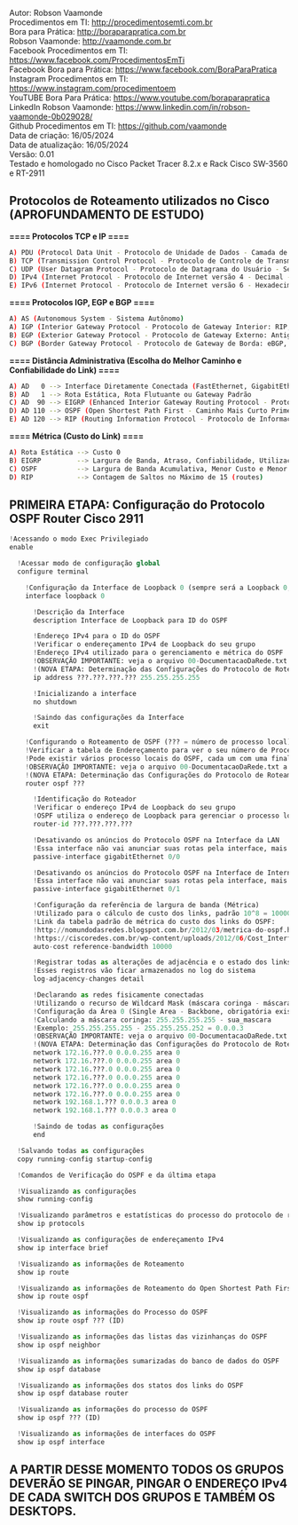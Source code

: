 Autor: Robson Vaamonde<br>
Procedimentos em TI: http://procedimentosemti.com.br<br>
Bora para Prática: http://boraparapratica.com.br<br>
Robson Vaamonde: http://vaamonde.com.br<br>
Facebook Procedimentos em TI: https://www.facebook.com/ProcedimentosEmTi<br>
Facebook Bora para Prática: https://www.facebook.com/BoraParaPratica<br>
Instagram Procedimentos em TI: https://www.instagram.com/procedimentoem<br>
YouTUBE Bora Para Prática: https://www.youtube.com/boraparapratica<br>
LinkedIn Robson Vaamonde: https://www.linkedin.com/in/robson-vaamonde-0b029028/<br>
Github Procedimentos em TI: https://github.com/vaamonde<br>
Data de criação: 16/05/2024<br>
Data de atualização: 16/05/2024<br>
Versão: 0.01<br>
Testado e homologado no Cisco Packet Tracer 8.2.x e Rack Cisco SW-3560 e RT-2911

## Protocolos de Roteamento utilizados no Cisco (APROFUNDAMENTO DE ESTUDO)

**==== Protocolos TCP e IP ====**
```bash
A) PDU (Protocol Data Unit - Protocolo de Unidade de Dados - Camada de Dados) 
B) TCP (Transmission Control Protocol - Protocolo de Controle de Transmissão - Confiabilidade)
C) UDP (User Datagram Protocol - Protocolo de Datagrama do Usuário - Sem Confiabilidade)
D) IPv4 (Internet Protocol - Protocolo de Internet versão 4 - Decimal - 32 Bits)
E) IPv6 (Internet Protocol - Protocolo de Internet versão 6 - Hexadecimal - 128 Bits)
```

**==== Protocolos IGP, EGP e BGP ====**
```bash
A) AS (Autonomous System - Sistema Autônomo)
A) IGP (Interior Gateway Protocol - Protocolo de Gateway Interior: RIP, EIGP, OSPF e IS-IS)
B) EGP (Exterior Gateway Protocol - Protocolo de Gateway Externo: Antigo e Obsoleto)
C) BGP (Border Gateway Protocol - Protocolo de Gateway de Borda: eBGP, iBGP e MP-BGP)
```

**==== Distância Administrativa (Escolha do Melhor Caminho e Confiabilidade do Link) ====**
```bash
A) AD   0 --> Interface Diretamente Conectada (FastEthernet, GigabitEthernet)
B) AD   1 --> Rota Estática, Rota Flutuante ou Gateway Padrão
C) AD  90 --> EIGRP (Enhanced Interior Gateway Routing Protocol - Protocolo de Roteamento de Gateway Interno Aprimorado)
D) AD 110 --> OSPF (Open Shortest Path First - Caminho Mais Curto Primeiro)
E) AD 120 --> RIP (Routing Information Protocol - Protocolo de Informações de Roteamento)
```

**==== Métrica (Custo do Link) ====**
```bash
A) Rota Estática --> Custo 0
B) EIGRP         --> Largura de Banda, Atraso, Confiabilidade, Utilização, MTU (Maximum Transmission Unit) e Contagem de Saltos
C) OSPF          --> Largura de Banda Acumulativa, Menor Custo e Menor Distância
D) RIP           --> Contagem de Saltos no Máximo de 15 (routes)
```

## PRIMEIRA ETAPA: Configuração do Protocolo OSPF Router Cisco 2911

```python
!Acessando o modo Exec Privilegiado
enable

  !Acessar modo de configuração global
  configure terminal

    !Configuração da Interface de Loopback 0 (sempre será a Loopback 0, não mudar o número)
    interface loopback 0

      !Descrição da Interface
      description Interface de Loopback para ID do OSPF

      !Endereço IPv4 para o ID do OSPF
      !Verificar o endereçamento IPv4 de Loopback do seu grupo
      !Endereço IPv4 utilizado para o gerenciamento e métrica do OSPF
      !OBSERVAÇÃO IMPORTANTE: veja o arquivo 00-DocumentacaoDaRede.txt a partir da linha: 270 
      !(NOVA ETAPA: Determinação das Configurações do Protocolo de Roteamento Dinâmico OSPF)
      ip address ???.???.???.??? 255.255.255.255

      !Inicializando a interface
      no shutdown

      !Saindo das configurações da Interface
      exit

    !Configurando o Roteamento de OSPF (??? = número de processo local)
    !Verificar a tabela de Endereçamento para ver o seu número de Processo Local
    !Pode existir vários processo locais do OSPF, cada um com uma finalidade diferente
    !OBSERVAÇÃO IMPORTANTE: veja o arquivo 00-DocumentacaoDaRede.txt a partir da linha: 270 
    !(NOVA ETAPA: Determinação das Configurações do Protocolo de Roteamento Dinâmico OSPF)
    router ospf ???

      !Identificação do Roteador
      !Verificar o endereço IPv4 de Loopback do seu grupo
      !OSPF utiliza o endereço de Loopback para gerenciar o processo local
      router-id ???.???.???.???

      !Desativando os anúncios do Protocolo OSPF na Interface da LAN
      !Essa interface não vai anunciar suas rotas pela interface, mais pode receber anúncios
      passive-interface gigabitEthernet 0/0

      !Desativando os anúncios do Protocolo OSPF na Interface de Internet
      !Essa interface não vai anunciar suas rotas pela interface, mais pode receber anúncios
      passive-interface gigabitEthernet 0/1

      !Configuração da referência de largura de banda (Métrica)
      !Utilizado para o cálculo de custo dos links, padrão 10^8 = 100000000 bps
      !Link da tabela padrão de métrica do custo dos links do OSPF: 
      !http://nomundodasredes.blogspot.com.br/2012/03/metrica-do-ospf.html
      !https://ciscoredes.com.br/wp-content/uploads/2012/06/Cost_Interface.png
      auto-cost reference-bandwidth 10000

      !Registrar todas as alterações de adjacência e o estado dos links
      !Esses registros vão ficar armazenados no log do sistema
      log-adjacency-changes detail

      !Declarando as redes fisicamente conectadas
      !Utilizando o recurso de Wildcard Mask (máscara coringa - máscara invertida)
      !Configuração da Área 0 (Single Area - Backbone, obrigatória existir)
      !Calculando a máscara coringa: 255.255.255.255 - sua_mascara
      !Exemplo: 255.255.255.255 - 255.255.255.252 = 0.0.0.3
      !OBSERVAÇÃO IMPORTANTE: veja o arquivo 00-DocumentacaoDaRede.txt a partir da linha: 270 
      !(NOVA ETAPA: Determinação das Configurações do Protocolo de Roteamento Dinâmico OSPF)
      network 172.16.???.0 0.0.0.255 area 0
      network 172.16.???.0 0.0.0.255 area 0
      network 172.16.???.0 0.0.0.255 area 0
      network 172.16.???.0 0.0.0.255 area 0
      network 172.16.???.0 0.0.0.255 area 0
      network 172.16.???.0 0.0.0.255 area 0
      network 192.168.1.??? 0.0.0.3 area 0
      network 192.168.1.??? 0.0.0.3 area 0

      !Saindo de todas as configurações
      end

  !Salvando todas as configurações
  copy running-config startup-config

  !Comandos de Verificação do OSPF e da última etapa

  !Visualizando as configurações
  show running-config

  !Visualizando parâmetros e estatísticas do processo do protocolo de roteamento IP
  show ip protocols

  !Visualizando as configurações de endereçamento IPv4
  show ip interface brief

  !Visualizando as informações de Roteamento
  show ip route

  !Visualizando as informações de Roteamento do Open Shortest Path First (OSPF)
  show ip route ospf 

  !Visualizando as informações do Processo do OSPF
  show ip route ospf ??? (ID)

  !Visualizando as informações das listas das vizinhanças do OSPF
  show ip ospf neighbor

  !Visualizando as informações sumarizadas do banco de dados do OSPF
  show ip ospf database

  !Visualizando as informações dos statos dos links do OSPF
  show ip ospf database router

  !Visualizando as informações do processo do OSPF
  show ip ospf ??? (ID)

  !Visualizando as informações de interfaces do OSPF
  show ip ospf interface
```

## A PARTIR DESSE MOMENTO TODOS OS GRUPOS DEVERÃO SE PINGAR, PINGAR O ENDEREÇO IPv4 DE CADA SWITCH DOS GRUPOS E TAMBÉM OS DESKTOPS.